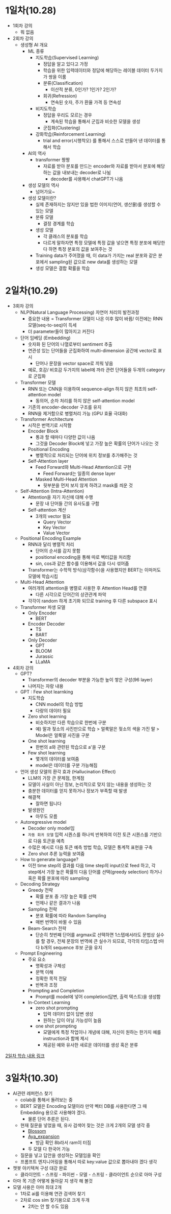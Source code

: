 # 1일차(10.28)
- 1회차 강의
  - 뭐 없음
- 2회차 강의
  - 생성형 AI 개요
    - ML 종류
      - 지도학습(Supervised Learning)
        - 정답을 알고 있다고 가정
        - 학습을 위한 입력데이터와 정답에 해당하는 레이블 데이터 두가지가 쌍을 이룸
        - 분류(Classification)
          - 이산적 분류, 0인가? 1인가? 2인가?
        - 회귀(Refression)
          - 연속된 숫자, 주가 환율 가격 등 연속성
      - 비지도학습
        - 정답을 우리도 모르는 경우
          - 계속된 학습을 통해서 군집과 비슷한 모델을 생성
        - 군집화(Clustering)
      - 강화학습(Reinforcement Learning)
        - trial and error(시행착오) 를 통해서 스스로 만들어 낸 데이터를 통해서 학습
    - AI의 역사
      - transformer 짱짱
        - 자료를 받아 분포를 만드는 encoder와 자료를 받아서 분포에 해당하는 값을 내보내는 decoder로 나뉨
          - decoder를 사용해서 chatGPT가 나옴
    - 생성 모델의 역사
      - 넘어가요~
    - 생성 모델이란?
      - 실제 존재하지는 않지만 있을 법한 이미지(언어, 생산물)를 생성할 수 있는 모델
      - 분류 모델
        - 결정 경계를 학습
      - 생성 모델
        - 각 클래스의 분포를 학습
        - 다르게 말하자면 특정 모델에 특정 값을 넣으면 특정 분포에 해당한다 하면 특정 분포의 값을 보여주는 것
      - Training data가 주어졌을 때, 이 data가 가지는 real 분포와 같은 분포에서 sampling된 값으로 new data를 생성하는 모델
      - 생성 모델은 결합 확률을 학습
# 2일차(10.29)
- 3회차 강의
  - NLP(Natural Language Processing) 자연어 처리의 발전과정
    - 중요한 내용 = Transformer 모델이 나온 이후 많이 바뀜/ 이전에는 RNN 모델(seq-to-seq)이 득세
    - 더 parameter들이 많아지고 커진다
  - 단어 임베딩 (Embedding)
    - 숫자화 된 단어의 나열로부터 sentiment 추출
    - 연관성 있는 단어들을 군집화하여 multi-dimension 공간에 vector로 표시
      - 단어나 문장을 vector space로 끼워 넣음
    - 예로, 호감/ 비호감 두가지의 label에 까라 관련 단어들을 두개의 category로 군집화
  - Transformer 모델
    - RNN 또는 CNN을 이용하여 sequence-align 하지 않은 최초의 self-attention model
      - 동의어, 순차 처리를 하지 않은 self-attention model
    - 기존의 encoder-decoder 구조를 유지
    - RNN을 제거함으로 병렬처리 가능 (GPU 효율 극대화)
  - Transformer Architecture
    - 시작은 번역기로 시작함
    - Encoder Block
      - 통과 할 때마다 다양한 값이 나옴
      - 그것을 Decoder Block에 넣고 가장 높은 확률의 단어가 나오는 것
    - Positional Encoding
      - 병렬적으로 처리되는 단어에 위치 정보를 추가해주는 것
    - Self-Attention layer
      - Feed Forward와 Multi-Head Attention으로 구현
        - Feed Forward는 일종의 dense layer
      - Masked Multi-Head Attention
        - 뒷부분을 먼저 보지 않게 하려고 mask를 씌운 것
  - Self-Attention (Intra-Attention)
    - Attention을 자기 자신에 대해 수행
      - 문장 내 단어들 간의 유사도를 구함
    - Self-attention 계산
      - 3개의 vector 필요
        - Query Vector
        - Key Vector
        - Value Vector
  - Positional Encoding Example
    - RNN과 달리 병렬적 처리
      - 단어의 순서를 감지 못함
      - positional encoding을 통해 따로 벡터값을 처리함
      - sin, cos과 같은 함수를 이용해서 값을 다시 섞어줌
    - Transformer는 수학적 방식(삼각함수)을 사용했지만 BERT는 이마저도 모델에 학습시킴
  - Multi-Head Attention
    - 여러개의 attention을 병렬로 사용한 후 Attention Head를 연결
      - 다른 시각으로 단어간의 상관관계 파악
    - 각각이 random 하게 초기화 되므로 training 후 다른 subspace 표시
  - Transformer 파생 모델
    - Only Encoder
      - BERT
    - Encoder Decoder
      - TS
      - BART
    - Only Decoder
      - GPT
      - BLOOM
      - Jurassic
      - LLaMA
- 4회차 강의
  - GPT?
    - Transformer의 decoder 부분을 가능한 높이 쌓은 구성(96 layer)
    - 나머지는 자랑 내용
  - GPT : Few shot learnking
    - 지도학습
      - CNN model의 학습 방법
      - 다량의 데이터 필요
    - Zero shot learning
      - 비슷하지만 다른 학습으로 한번에 구분
      - 예) 말과 젖소의 사진만으로 학습 > 얼룩말은 젖소의 색을 가진 말 > Model은 얼룩말 사진을 구분
    - One shot learning
      - 한번의 a와 관련된 학습으로 a'을 구분
    - Few shot learning
      - 몇개의 데이터를 보여줌
      - model은 데이터를 구분 가능해짐
  - 언어 생성 모델의 환각 효과 (Hallucination Effect)
    - LLM의 가장 큰 문제점, 한계점
    - 모델이 사실이 아닌 정보, 논리적으로 맞지 않는 내용을 생성하는 것
    - 충분한 데이터를 얻지 못하거나 정보가 부족할 때 발생
    - 해결책
      - 잘하면 됩니다
    - 발생원인
      - 아무도 모름
  - Autoregressive model
    - Decoder only model임
    - `자동 회귀 모델` 입력 시퀀스를 하나씩 반복하여 이전 토큰 시퀀스를 기반으로 다음 토큰을 예측
    - 수많은 예시로 다음 토큰 예측 방법 학습, 모델은 통계적 표현을 구축
    - Zero shot 추론 능력을 보여줌
  - How to generate language?
    - 이전 time step의 결과를 다음 time step의 input으로 feed 하고, 각 step에서 가장 높은 확률의 다음 단어를 선택(greedy selection) 하거나 혹은 확률 분포에 따라 sampling
  - Decoding Strategy
    - Greedy 전략
      - 확률 분포 중 가장 높은 확률 선택
      - 언제나 같은 결과가 나옴
    - Sampling 전략
      - 분포 확률에 따라 Random Sampling
      - 매번 번역이 바뀔 수 있음
    - Beam-Search 전략
      - 단순히 첫번째 단어를 argmax로 선택하면 1스텝에서라도 문법상 실수를 할 경우, 전체 문장의 번역에 큰 실수가 되므로, 각각의 타임스텝 t마다 b개의 sequence 후보 군을 유지
  - Prompt Engineering
    - 주요 요소
      - 명확성과 구체성
      - 문맥 이해
      - 정확한 목적 전달
      - 반복과 조정
    - Prompting and Completion
      - Prompt를 model에 넣어 completion(답변, 출력 텍스트)을 생성함
    - In-Context Learning
      - zero shot prompting
        - 입력 데이터 없이 답변 생성
        - 원하는 답이 아닐 가능성이 높음
      - one shot prompting
        - 모델에게 특정 작업이나 개념에 대해, 자신이 원하는 한가지 예를 instruction과 함께 제시
        - 제공된 예와 유사한 새로운 데이터를 생성 혹은 분류


[2일차 학습 내용 링크](https://www.notion.so/AI-12d5acce602e807a89c2cbb7577a4b81?pvs=4)


# 3일차(10.30)
- AI관련 레퍼런스 찾기
  - colab을 통해서 돌려보는 중 
  - BERT 모델은 Encoding 모델이라 만약 벡터 DB를 사용한다면 그 때 Embedding 용으로 사용해야 겠다.
    - 물론 단어 추론은 된다.
  - 현재 질문을 넣었을 때, 유사 검색어 찾는 것은 크게 2개의 모델 생각 중
    - [Blossom](https://huggingface.co/Bllossom/llama-3.2-Korean-Bllossom-3B) 
    - [Aya_expansion](https://huggingface.co/CohereForAI/aya-expanse-8b)
      - 방금 확인 8b라서 ram이 터짐
    - 두 모델 다 한국어 가능
  - 질문을 넣고 답안을 생성하는 모델임을 확인
  - 프롬프트 엔지니어링을 통해서 따로 key:value 값으로 뽑아내야 겠다 생각
- 챗봇 아키텍쳐 구성 대강 완료
  - 클라이언트 - 스프링 - 파이썬 - 모델 - 스프링 - 클라이언트 순으로 아마 구성
- 아마 목 기준 어떻게 돌아갈 지 생각 해 볼것
- 모델 사용은 아마 최대 2개
  - 1차로 ai를 이용해 연관 검색어 찾기
  - 2차로 cos sim 찾기용으로 크게 두개
    - 2차는 안 할 수도 있음